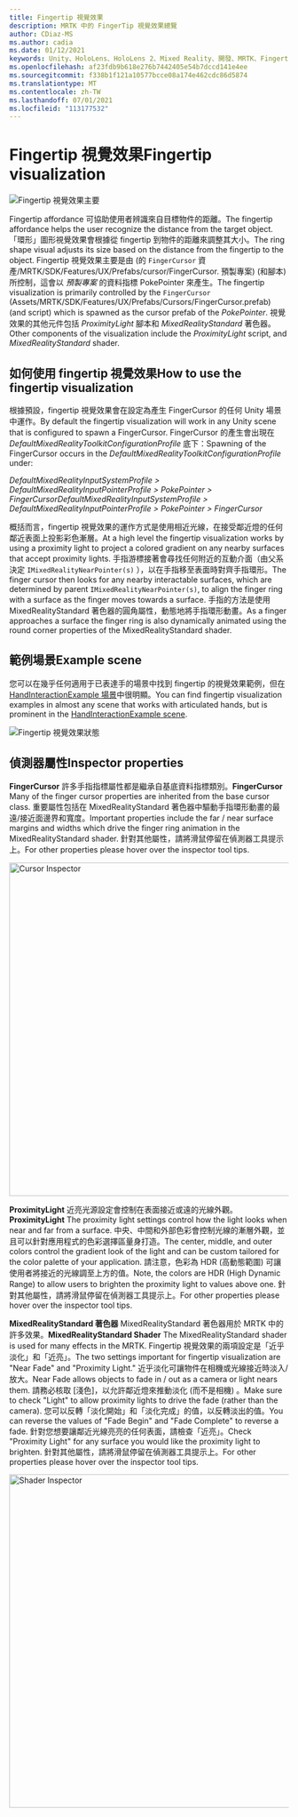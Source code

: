 ```yaml
---
title: Fingertip 視覺效果
description: MRTK 中的 FingerTip 視覺效果總覽
author: CDiaz-MS
ms.author: cadia
ms.date: 01/12/2021
keywords: Unity、HoloLens、HoloLens 2、Mixed Reality、開發、MRTK、Fingertip
ms.openlocfilehash: af23fdb9b618e276b7442405e54b7dccd141e4ee
ms.sourcegitcommit: f338b1f121a10577bcce08a174e462cdc86d5874
ms.translationtype: MT
ms.contentlocale: zh-TW
ms.lasthandoff: 07/01/2021
ms.locfileid: "113177532"
---
```

# <a name="fingertip-visualization"></a><span data-ttu-id="bd7fb-104">Fingertip 視覺效果</span><span class="sxs-lookup"><span data-stu-id="bd7fb-104">Fingertip visualization</span></span>

![Fingertip 視覺效果主要](../images/fingertip/MRTK_FingertipVisualization_Main.png)

<span data-ttu-id="bd7fb-106">Fingertip affordance 可協助使用者辨識來自目標物件的距離。</span><span class="sxs-lookup"><span data-stu-id="bd7fb-106">The fingertip affordance helps the user recognize the distance from the target object.</span></span> <span data-ttu-id="bd7fb-107">「環形」圖形視覺效果會根據從 fingertip 到物件的距離來調整其大小。</span><span class="sxs-lookup"><span data-stu-id="bd7fb-107">The ring shape visual adjusts its size based on the distance from the fingertip to the object.</span></span> <span data-ttu-id="bd7fb-108">Fingertip 視覺效果主要是由 (的 `FingerCursor` 資產/MRTK/SDK/Features/UX/Prefabs/cursor/FingerCursor. 預製專案)  (和腳本) 所控制，這會以 *預製專案* 的資料指標 PokePointer 來產生。</span><span class="sxs-lookup"><span data-stu-id="bd7fb-108">The fingertip visualization is primarily controlled by the `FingerCursor` (Assets/MRTK/SDK/Features/UX/Prefabs/Cursors/FingerCursor.prefab) (and script) which is spawned as the cursor prefab of the *PokePointer*.</span></span> <span data-ttu-id="bd7fb-109">視覺效果的其他元件包括 *ProximityLight* 腳本和 *MixedRealityStandard* 著色器。</span><span class="sxs-lookup"><span data-stu-id="bd7fb-109">Other components of the visualization include the *ProximityLight* script, and *MixedRealityStandard* shader.</span></span>

## <a name="how-to-use-the-fingertip-visualization"></a><span data-ttu-id="bd7fb-110">如何使用 fingertip 視覺效果</span><span class="sxs-lookup"><span data-stu-id="bd7fb-110">How to use the fingertip visualization</span></span>

<span data-ttu-id="bd7fb-111">根據預設，fingertip 視覺效果會在設定為產生 FingerCursor 的任何 Unity 場景中運作。</span><span class="sxs-lookup"><span data-stu-id="bd7fb-111">By default the fingertip visualization will work in any Unity scene that is configured to spawn a FingerCursor.</span></span> <span data-ttu-id="bd7fb-112">FingerCursor 的產生會出現在 *DefaultMixedRealityToolkitConfigurationProfile* 底下：</span><span class="sxs-lookup"><span data-stu-id="bd7fb-112">Spawning of the FingerCursor occurs in the *DefaultMixedRealityToolkitConfigurationProfile* under:</span></span>

<span data-ttu-id="bd7fb-113">*DefaultMixedRealityInputSystemProfile > DefaultMixedRealityInputPointerProfile > PokePointer > FingerCursor*</span><span class="sxs-lookup"><span data-stu-id="bd7fb-113">*DefaultMixedRealityInputSystemProfile > DefaultMixedRealityInputPointerProfile > PokePointer > FingerCursor*</span></span>

<span data-ttu-id="bd7fb-114">概括而言，fingertip 視覺效果的運作方式是使用相近光線，在接受鄰近燈的任何鄰近表面上投影彩色漸層。</span><span class="sxs-lookup"><span data-stu-id="bd7fb-114">At a high level the fingertip visualization works by using a proximity light to project a colored gradient on any nearby surfaces that accept proximity lights.</span></span> <span data-ttu-id="bd7fb-115">手指游標接著會尋找任何附近的互動介面（由父系決定 `IMixedRealityNearPointer(s)` ），以在手指移至表面時對齊手指環形。</span><span class="sxs-lookup"><span data-stu-id="bd7fb-115">The finger cursor then looks for any nearby interactable surfaces, which are determined by parent `IMixedRealityNearPointer(s)`, to align the finger ring with a surface as the finger moves towards a surface.</span></span> <span data-ttu-id="bd7fb-116">手指的方法是使用 MixedRealityStandard 著色器的圓角屬性，動態地將手指環形動畫。</span><span class="sxs-lookup"><span data-stu-id="bd7fb-116">As a finger approaches a surface the finger ring is also dynamically animated using the round corner properties of the MixedRealityStandard shader.</span></span>

## <a name="example-scene"></a><span data-ttu-id="bd7fb-117">範例場景</span><span class="sxs-lookup"><span data-stu-id="bd7fb-117">Example scene</span></span>

<span data-ttu-id="bd7fb-118">您可以在幾乎任何適用于已表達手的場景中找到 fingertip 的視覺效果範例，但在 [HandInteractionExample 場景](../example-scenes/hand-interaction-examples.md)中很明顯。</span><span class="sxs-lookup"><span data-stu-id="bd7fb-118">You can find fingertip visualization examples in almost any scene that works with articulated hands, but is prominent in the [HandInteractionExample scene](../example-scenes/hand-interaction-examples.md).</span></span>

![Fingertip 視覺效果狀態](../images/fingertip/MRTK_FingertipVisualization_States.png)

## <a name="inspector-properties"></a><span data-ttu-id="bd7fb-120">偵測器屬性</span><span class="sxs-lookup"><span data-stu-id="bd7fb-120">Inspector properties</span></span>

<span data-ttu-id="bd7fb-121">**FingerCursor** 許多手指指標屬性都是繼承自基底資料指標類別。</span><span class="sxs-lookup"><span data-stu-id="bd7fb-121">**FingerCursor** Many of the finger cursor properties are inherited from the base cursor class.</span></span> <span data-ttu-id="bd7fb-122">重要屬性包括在 MixedRealityStandard 著色器中驅動手指環形動畫的最遠/接近面邊界和寬度。</span><span class="sxs-lookup"><span data-stu-id="bd7fb-122">Important properties include the far / near surface margins and widths which drive the finger ring animation in the MixedRealityStandard shader.</span></span> <span data-ttu-id="bd7fb-123">針對其他屬性，請將滑鼠停留在偵測器工具提示上。</span><span class="sxs-lookup"><span data-stu-id="bd7fb-123">For other properties please hover over the inspector tool tips.</span></span>

<img src="../images/fingertip/MRTK_FingertipVisualization_Finger_Cursor_Inspector.png" width="600" alt="Cursor Inspector">

<span data-ttu-id="bd7fb-124">**ProximityLight** 近亮光源設定會控制在表面接近或遠的光線外觀。</span><span class="sxs-lookup"><span data-stu-id="bd7fb-124">**ProximityLight** The proximity light settings control how the light looks when near and far from a surface.</span></span> <span data-ttu-id="bd7fb-125">中央、中間和外部色彩會控制光線的漸層外觀，並且可以針對應用程式的色彩選擇區量身打造。</span><span class="sxs-lookup"><span data-stu-id="bd7fb-125">The center, middle, and outer colors control the gradient look of the light and can be custom tailored for the color palette of your application.</span></span> <span data-ttu-id="bd7fb-126">請注意，色彩為 HDR (高動態範圍) 可讓使用者將接近的光線調至上方的值。</span><span class="sxs-lookup"><span data-stu-id="bd7fb-126">Note, the colors are HDR (High Dynamic Range) to allow users to brighten the proximity light to values above one.</span></span> <span data-ttu-id="bd7fb-127">針對其他屬性，請將滑鼠停留在偵測器工具提示上。</span><span class="sxs-lookup"><span data-stu-id="bd7fb-127">For other properties please hover over the inspector tool tips.</span></span>

<span data-ttu-id="bd7fb-128">**MixedRealityStandard 著色器** MixedRealityStandard 著色器用於 MRTK 中的許多效果。</span><span class="sxs-lookup"><span data-stu-id="bd7fb-128">**MixedRealityStandard Shader** The MixedRealityStandard shader is used for many effects in the MRTK.</span></span> <span data-ttu-id="bd7fb-129">Fingertip 視覺效果的兩項設定是「近乎淡化」和「近亮」。</span><span class="sxs-lookup"><span data-stu-id="bd7fb-129">The two settings important for fingertip visualization are "Near Fade" and "Proximity Light."</span></span> <span data-ttu-id="bd7fb-130">近乎淡化可讓物件在相機或光線接近時淡入/放大。</span><span class="sxs-lookup"><span data-stu-id="bd7fb-130">Near Fade allows objects to fade in / out as a camera or light nears them.</span></span> <span data-ttu-id="bd7fb-131">請務必核取 [淺色]，以允許鄰近燈來推動淡化 (而不是相機) 。</span><span class="sxs-lookup"><span data-stu-id="bd7fb-131">Make sure to check "Light" to allow proximity lights to drive the fade (rather than the camera).</span></span> <span data-ttu-id="bd7fb-132">您可以反轉「淡化開始」和「淡化完成」的值，以反轉淡出的值。</span><span class="sxs-lookup"><span data-stu-id="bd7fb-132">You can reverse the values of "Fade Begin" and "Fade Complete" to reverse a fade.</span></span> <span data-ttu-id="bd7fb-133">針對您想要讓鄰近光線亮亮的任何表面，請檢查「近亮」。</span><span class="sxs-lookup"><span data-stu-id="bd7fb-133">Check "Proximity Light" for any surface you would like the proximity light to brighten.</span></span> <span data-ttu-id="bd7fb-134">針對其他屬性，請將滑鼠停留在偵測器工具提示上。</span><span class="sxs-lookup"><span data-stu-id="bd7fb-134">For other properties please hover over the inspector tool tips.</span></span>

<img src="../images/fingertip/MRTK_FingertipVisualization_Mixed_Reality_Standard_Shader_Inspector.png" width="600" alt="Shader Inspector">
